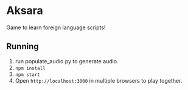 # Aksara
Game to learn foreign language scripts!

## Running

1. run populate_audio.py to generate audio.
2. `npm install`
3. `npm start`
4. Open `http://localhost:3000` in multiple browsers to play together.
